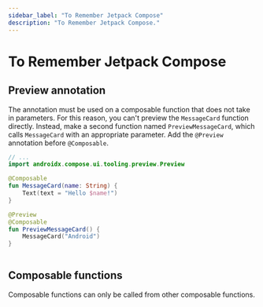 ```yaml
---
sidebar_label: "To Remember Jetpack Compose"
description: "To Remember Jetpack Compose."
---
```


# To Remember Jetpack Compose

## Preview annotation

The annotation must be used on a composable function that does not take in parameters. For this reason, you can't preview the `MessageCard` function directly. Instead, make a second function named `PreviewMessageCard`, which calls `MessageCard` with an appropriate parameter. Add the `@Preview` annotation before `@Composable`.

```kotlin
// ...
import androidx.compose.ui.tooling.preview.Preview

@Composable
fun MessageCard(name: String) {
    Text(text = "Hello $name!")
}

@Preview
@Composable
fun PreviewMessageCard() {
    MessageCard("Android")
}
  
```

## Composable functions

Composable functions can only be called from other composable functions.